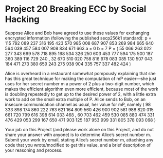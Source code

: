 # Project 20 Breaking ECC by Social Hacking
Suppose Alice and Bob have agreed to use these values for exchanging encrypted information (following the published secp256k1 standard):
p = 115 792 089 237 316 195 423 570 985 008 687 907 853 269 984 665 640 564 039 457 584 007 908 834 671 663
a = 0
b = 7
P = ( 55 066 263 022 277 343 669 578 718 895 168 534 326 250 603 453 777 594 175 500 187 360 389 116 729 240 , 32 670 510 020 758 816 978 083 085 130 507 043 184 471 273 380 659 243 275 938 904 335 757 337 482 424 )

Alice is overheard in a restaurant somewhat pompously explaining that she has this great technique for making the computation of mP easier—she just uses for her secret number m a power of 2 plus a two-digit number, which makes the efficient algorithm even more efficient, because most of the work is doubling repeatedly to get up to the desired power of 2, with a little extra work to add on the small extra multiple of P. Alice sends to Bob, on an insecure communication channel as usual, her value for mP, namely
( 98 333 898 174 860 222 763 621 164 809 560 426 900 902 581 988 820 015 661 720 799 616 398 614 033 468 , 60 703 462 459 530 085 880 474 331 476 429 053 299 167 650 471 903 125 187 953 999 331 805 378 093 068 )

Your job on this Project (and please work alone on this Project, and do not share your answer with anyone) is to determine Alice’s secret number m.
Submit your work by email, stating Alice’s secret number m, attaching any code that you wrote/modified to get this value, and a brief description of your reasoning and process.
